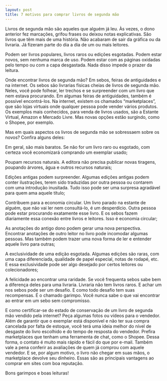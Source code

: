 ```yaml
---
layout: post
title: 7 motivos para comprar livros de segunda mão
---
```


Livros de segunda mão são aqueles que alguém já leu. Às vezes, o dono anterior fez marcações, grifou frases ou deixou notas explicativas. São livros que têm mais de uma história. Não acabaram de sair da gráfica ou da livraria. Já fizeram parte do dia a dia de um ou mais leitores.

Podem ser livros populares, livros raros ou edições esgotadas. Podem estar novos, sem nenhuma marca de uso. Podem estar com as páginas oxidadas pelo tempo ou com a capa desgastada. Nada disso impede o prazer da leitura.

Onde encontrar livros de segunda mão? Em sebos, feiras de antiguidades e na internet. Os sebos são livrarias físicas cheias de livros de segunda mão. Neles, você pode folhear, ler trechos e se surpreender com um livro que nem estava procurando. Em algumas feiras de antiguidades, também é possível encontrá-los. Na internet, existem os chamados “marketplaces”, que são lojas virtuais onde qualquer pessoa pode vender vários produtos. Os exemplos mais conhecidos, para venda de livros usados, são a Estante Virtual, Amazon e Mercado Livre. Mas novas opções estão surgindo, como o Shopee, por exemplo.

Mas em quais aspectos os livros de segunda mão se sobressaem sobre os novos? Confira alguns deles:

Em geral, são mais baratos. Se não for um livro raro ou esgotado, com certeza você economizará comprando um exemplar usado;

Poupam recursos naturais. A editora não precisa publicar novas tiragens, poupando árvores, água e outros recursos naturais;

Edições antigas podem surpreender. Algumas edições antigas podem conter ilustrações, terem sido traduzidas por outra pessoa ou contarem com uma introdução inusitada. Tudo isso pode ser uma surpresa agradável para quem ama aquele título;

Contribuem para a economia circular. Um livro parado na estante de alguém, que não vai ler nem consultá-lo, é um desperdício. Outra pessoa pode estar procurando exatamente esse livro. E os sebos fazem diariamente essa conexão entre livros e leitores. Isso é economia circular;

As anotações do antigo dono podem gerar uma nova perspectiva. Encontrar anotações de outro leitor no livro pode incomodar algumas pessoas. Mas também podem trazer uma nova forma de ler e entender aquele livro para outras;

A exclusividade de uma edição esgotada. Algumas edições são raras, com uma capa diferenciada, qualidade de papel especial, notas de rodapé, etc. E essa exclusividade pode ser algo desejado por certos leitores ou colecionadores;

A felicidade ao encontrar uma raridade. Se você frequenta sebos sabe bem a diferença deles para uma livraria. Livraria não tem livros raros. E achar um nos sebos pode ser um desafio. E como todo desafio tem suas recompensas. É o chamado garimpo. Você nunca sabe o que vai encontrar ao entrar em um sebo sem compromisso.

E como certificar-se do estado de conservação de um livro de segunda mão vendido pela internet? Peça algumas fotos ou vídeos para o vendedor. Além de garantir que o exemplar está disponível e não ter sua compra cancelada por falta de estoque, você terá uma ideia melhor do nível de desgaste do livro escolhido e do tempo de resposta do vendedor. Prefira marketplaces que tenham uma ferramenta de chat, como o Shopee. Dessa forma, o contato é muito mais rápido e fácil do que por e-mail. Também vale a pena conferir as avaliações de quem já comprou com aquele vendedor. E se, por algum motivo, o livro não chegar em suas mãos, o marketplace devolve seu dinheiro. Essas são as principais vantagens ao comprar em sites com boa reputação.

Bons garimpos e boas leituras!